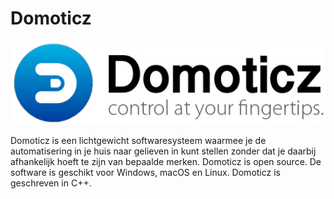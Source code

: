 # Domoticz
![Logo](./logo.png)

Domoticz is een lichtgewicht softwaresysteem waarmee je de automatisering in je huis naar gelieven in kunt stellen zonder dat je daarbij afhankelijk hoeft te zijn van bepaalde merken. Domoticz is open source. De software is geschikt voor Windows, macOS en Linux. Domoticz is geschreven in C++.